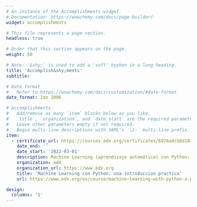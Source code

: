 ```yaml
---
# An instance of the Accomplishments widget.
# Documentation: https://wowchemy.com/docs/page-builder/
widget: accomplishments

# This file represents a page section.
headless: true

# Order that this section appears on the page.
weight: 50

# Note: `&shy;` is used to add a 'soft' hyphen in a long heading.
title: 'Accomplish&shy;ments'
subtitle:

# Date format
#   Refer to https://wowchemy.com/docs/customization/#date-format
date_format: Jan 2006

# Accomplishments.
#   Add/remove as many `item` blocks below as you like.
#   `title`, `organization`, and `date_start` are the required parameters.
#   Leave other parameters empty if not required.
#   Begin multi-line descriptions with YAML's `|2-` multi-line prefix.
item:
  - certificate_url: https://courses.edx.org/certificates/6976a4cb8d1848c4a4eaa85c28f00e6f
    date_end: ''
    date_start: '2022-03-01'
    description: Machine Learning (aprendizaje automático) con Python: una introducción práctica.
    organization: edX
    organization_url: https://www.edx.org
    title: 'Machine Learning con Python: una introduccion practica'
    url: https://www.edx.org/es/course/machine-learning-with-python-a-practical-introduct

design:
  columns: '1'
---
```

